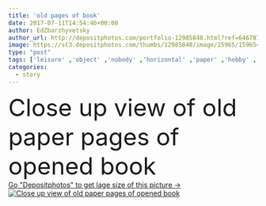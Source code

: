 ```yaml
---
title: 'old pages of book'
date: 2017-07-11T14:54:46+00:00
author: EdZbarzhyvetsky
author_url: http://depositphotos.com/portfolio-12985848.html?ref=64678756
image: https://st3.depositphotos.com/thumbs/12985848/image/15965/159654844/api_thumb_450.jpg?forcejpeg=true
type: "post"
tags: ['leisure' ,'object' ,'nobody' ,'horizontal' ,'paper' ,'hobby' ,'antique' ,'old' ,'retro' ,'Wisdom' ,'information' ,'reading' ,'book' ,'education' ,'intelligence' ,'opened' ,'learn' ,'literature' ,'textbook' ,'knowledge' ,'story' ,'educational' ,'pages' ,'literacy' ,'novel' ,'selective focus' ,'close up view' ]
categories: 
  - story
---
```

<div aling="center">
            <font size="60"> Close up view of old paper pages of opened book</font>   
</div>
<div>
    <a href='https://depositphotos.com/159654844/stock-photo-old-pages-of-book.html?ref=64678756' target=_blank > Go "Depositphotos" to get lage size of this picture ->
        <img href='https://depositphotos.com/159654844/stock-photo-old-pages-of-book.html?ref=64678756' src='https://st3.depositphotos.com/12985848/15965/i/950/depositphotos_159654844-stock-photo-old-pages-of-book.jpg?forcejpeg=true' alt='Close up view of old paper pages of opened book' >
    </a>
</div>
